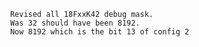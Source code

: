                 Revised all 18FxxK42 debug mask.
                Was 32 should have been 8192.
                Now 8192 which is the bit 13 of config 2
